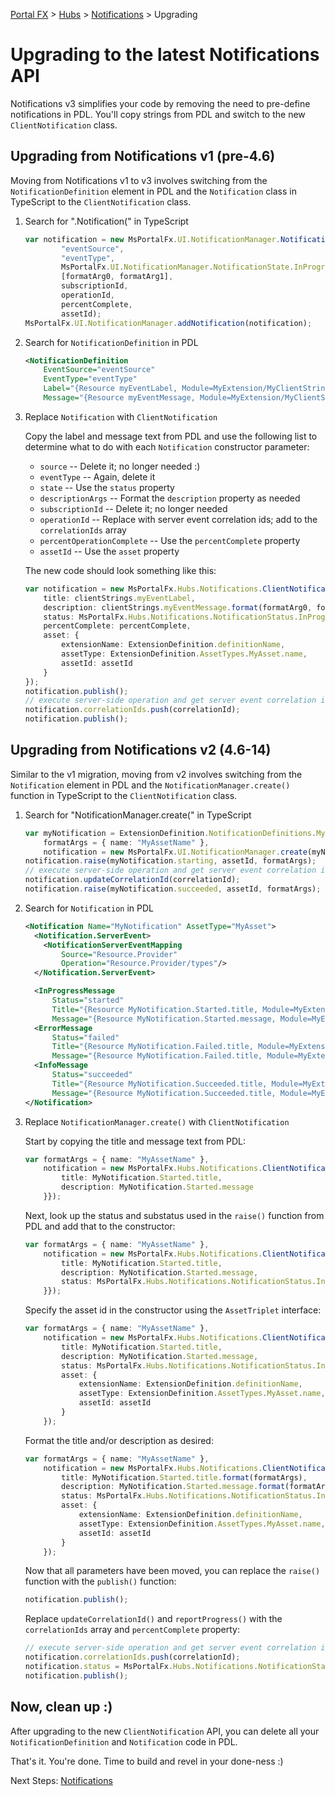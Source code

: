 
[Portal FX](/documentation/sections/portalfx) > [Hubs](/documentation/sections/portalfx#hubs) > [Notifications](portalfx-notifications.md) > Upgrading

# Upgrading to the latest Notifications API

Notifications v3 simplifies your code by removing the need to pre-define notifications in PDL. You'll copy strings from PDL and switch to the new `ClientNotification` class.

## Upgrading from Notifications v1 (pre-4.6)

Moving from Notifications v1 to v3 involves switching from the `NotificationDefinition` element in PDL and the `Notification` class in TypeScript to the `ClientNotification` class.

1. Search for ".Notification(" in TypeScript

   ```ts
   var notification = new MsPortalFx.UI.NotificationManager.Notification(
           "eventSource",
           "eventType",
           MsPortalFx.UI.NotificationManager.NotificationState.InProgress,
           [formatArg0, formatArg1],
           subscriptionId,
           operationId,
           percentComplete,
           assetId);
   MsPortalFx.UI.NotificationManager.addNotification(notification);
   ```

2. Search for `NotificationDefinition` in PDL

   ```xml
   <NotificationDefinition
       EventSource="eventSource"
       EventType="eventType"
       Label="{Resource myEventLabel, Module=MyExtension/MyClientStrings}"
       Message="{Resource myEventMessage, Module=MyExtension/MyClientStrings}" />
   ```

3. Replace `Notification` with `ClientNotification`

   Copy the label and message text from PDL and use the following list to determine what to do with each `Notification` constructor parameter:

   - `source` -- Delete it; no longer needed :)
   - `eventType` -- Again, delete it
   - `state` -- Use the `status` property
   - `descriptionArgs` -- Format the `description` property as needed
   - `subscriptionId` -- Delete it; no longer needed
   - `operationId` -- Replace with server event correlation ids; add to the `correlationIds` array
   - `percentOperationComplete` -- Use the `percentComplete` property
   - `assetId` -- Use the `asset` property

   The new code should look something like this:

   ```ts
   var notification = new MsPortalFx.Hubs.Notifications.ClientNotification({
       title: clientStrings.myEventLabel,
       description: clientStrings.myEventMessage.format(formatArg0, formatArg1),
       status: MsPortalFx.Hubs.Notifications.NotificationStatus.InProgress,
       percentComplete: percentComplete,
       asset: {
           extensionName: ExtensionDefinition.definitionName,
           assetType: ExtensionDefinition.AssetTypes.MyAsset.name,
           assetId: assetId
       }
   });
   notification.publish();
   // execute server-side operation and get server event correlation id
   notification.correlationIds.push(correlationId);
   notification.publish();
   ```


## Upgrading from Notifications v2 (4.6-14)

Similar to the v1 migration, moving from v2 involves switching from the `Notification` element in PDL and the `NotificationManager.create()` function in TypeScript to the `ClientNotification` class.

1. Search for "NotificationManager.create(" in TypeScript

   ```ts
   var myNotification = ExtensionDefinition.NotificationDefinitions.MyNotification,
       formatArgs = { name: "MyAssetName" },
       notification = new MsPortalFx.UI.NotificationManager.create(myNotification.name);
   notification.raise(myNotification.starting, assetId, formatArgs);
   // execute server-side operation and get server event correlation id
   notification.updateCorrelationId(correlationId);
   notification.raise(myNotification.succeeded, assetId, formatArgs);
   ```

2. Search for `Notification` in PDL

   ```xml
   <Notification Name="MyNotification" AssetType="MyAsset">
     <Notification.ServerEvent>
       <NotificationServerEventMapping
           Source="Resource.Provider"
           Operation="Resource.Provider/types"/>
     </Notification.ServerEvent>

     <InProgressMessage
         Status="started"
         Title="{Resource MyNotification.Started.title, Module=MyExtension/MyClientStrings}"
         Message="{Resource MyNotification.Started.message, Module=MyExtension/MyClientStrings}"/>
     <ErrorMessage
         Status="failed"
         Title="{Resource MyNotification.Failed.title, Module=MyExtension/MyClientStrings}"
         Message="{Resource MyNotification.Failed.title, Module=MyExtension/MyClientStrings}"/>
     <InfoMessage
         Status="succeeded"
         Title="{Resource MyNotification.Succeeded.title, Module=MyExtension/MyClientStrings}"
         Message="{Resource MyNotification.Succeeded.title, Module=MyExtension/MyClientStrings}"/>
   </Notification>
   ```

3. Replace `NotificationManager.create()` with `ClientNotification`

   Start by copying the title and message text from PDL:

   ```ts
   var formatArgs = { name: "MyAssetName" },
       notification = new MsPortalFx.Hubs.Notifications.ClientNotification({
           title: MyNotification.Started.title,
           description: MyNotification.Started.message
       }});
   ```

   Next, look up the status and substatus used in the `raise()` function from PDL and add that to the constructor:

   ```ts
   var formatArgs = { name: "MyAssetName" },
       notification = new MsPortalFx.Hubs.Notifications.ClientNotification({
           title: MyNotification.Started.title,
           description: MyNotification.Started.message,
           status: MsPortalFx.Hubs.Notifications.NotificationStatus.InProgress
       }});
   ```

   Specify the asset id in the constructor using the `AssetTriplet` interface:

   ```ts
   var formatArgs = { name: "MyAssetName" },
       notification = new MsPortalFx.Hubs.Notifications.ClientNotification({
           title: MyNotification.Started.title,
           description: MyNotification.Started.message,
           status: MsPortalFx.Hubs.Notifications.NotificationStatus.InProgress,
           asset: {
               extensionName: ExtensionDefinition.definitionName,
               assetType: ExtensionDefinition.AssetTypes.MyAsset.name,
               assetId: assetId
           }
       });
   ```

   Format the title and/or description as desired:

   ```ts
   var formatArgs = { name: "MyAssetName" },
       notification = new MsPortalFx.Hubs.Notifications.ClientNotification({
           title: MyNotification.Started.title.format(formatArgs),
           description: MyNotification.Started.message.format(formatArgs),
           status: MsPortalFx.Hubs.Notifications.NotificationStatus.InProgress,
           asset: {
               extensionName: ExtensionDefinition.definitionName,
               assetType: ExtensionDefinition.AssetTypes.MyAsset.name,
               assetId: assetId
           }
       });
   ```

   Now that all parameters have been moved, you can replace the `raise()` function with the `publish()` function:

   ```ts
   notification.publish();
   ```

   Replace `updateCorrelationId()` and `reportProgress()` with the `correlationIds` array and `percentComplete` property:

   ```ts
   // execute server-side operation and get server event correlation id
   notification.correlationIds.push(correlationId);
   notification.status = MsPortalFx.Hubs.Notifications.NotificationStatus.Information;
   notification.publish();
   ```


## Now, clean up :)

After upgrading to the new `ClientNotification` API, you can delete all your `NotificationDefinition` and `Notification` code in PDL.

That's it. You're done. Time to build and revel in your done-ness :)


Next Steps: [Notifications](/documentation/sections/portalfx-notifications)

[notification]: ../media/portalfx-notifications/notifications.png

